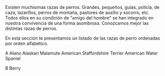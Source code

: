 Existen muchísimas razas de perros. Grandes, pequeños, guías, policía, de caza, lazarillos, perros de montaña, pastores de auxilio y socorro, etc. Todos ellos en su condición de "amigo del hombre" se han integrado en nuestra convivencia de una forma asombrosa. Conozcamos mejor las distintas razas de perros.

En esta sección te presentamos un listado de las razas de perro ordenadas por orden alfabético.

A
Alano
Alaskan Malamute
American Staffordshire Terrier
American Water Spaniel

B
Berry